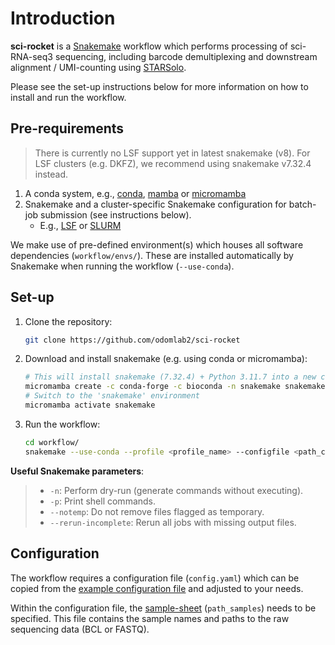 # Introduction

**sci-rocket** is a [Snakemake](https://snakemake.readthedocs.io/en/stable/) workflow which performs processing of sci-RNA-seq3 sequencing, including barcode demultiplexing and downstream alignment / UMI-counting using [STARSolo](https://github.com/alexdobin/STAR).

Please see the set-up instructions below for more information on how to install and run the workflow.

## Pre-requirements

> There is currently no LSF support yet in latest snakemake (v8). For LSF clusters (e.g. DKFZ), we recommend using snakemake v7.32.4 instead.

1. A conda system, e.g., [conda](https://docs.conda.io/en/latest/), [mamba](https://mamba.readthedocs.io/en/latest/) or [micromamba](https://micromamba.readthedocs.io/en/latest/)
2. Snakemake and a cluster-specific Snakemake configuration for batch-job submission (see instructions below).
      * E.g., [LSF](https://github.com/Snakemake-Profiles/lsf) or [SLURM](https://github.com/Snakemake-Profiles/slurm)

We make use of pre-defined environment(s) which houses all software dependencies (`workflow/envs/`). These are installed automatically by Snakemake when running the workflow (`--use-conda`).

## Set-up

1. Clone the repository:

      ```bash
      git clone https://github.com/odomlab2/sci-rocket
      ```

2. Download and install snakemake (e.g. using conda or micromamba):

      ```bash
      # This will install snakemake (7.32.4) + Python 3.11.7 into a new conda environment called 'snakemake'
      micromamba create -c conda-forge -c bioconda -n snakemake snakemake==7.32.4 python==3.11.7 mamba
      # Switch to the 'snakemake' environment
      micromamba activate snakemake
      ```

3. Run the workflow:

      ```bash
      cd workflow/
      snakemake --use-conda --profile <profile_name> --configfile <path_config>
      ```

**Useful Snakemake parameters**:

> * `-n`: Perform dry-run (generate commands without executing).
> * `-p`: Print shell commands.
> * `--notemp`: Do not remove files flagged as temporary.
> * `--rerun-incomplete`: Rerun all jobs with missing output files.

## Configuration

The workflow requires a configuration file (`config.yaml`) which can be copied from the [example configuration file](https://github.com/odomlab2/sci-rocket/blob/main/workflow/examples/example_config.yaml) and adjusted to your needs.

Within the configuration file, the [sample-sheet](overview_files.md) (`path_samples`) needs to be specified. This file contains the sample names and paths to the raw sequencing data (BCL or FASTQ).
